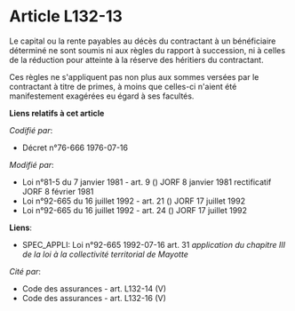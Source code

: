 # Article L132-13

Le capital ou la rente payables au décès du contractant à un bénéficiaire déterminé ne sont soumis ni aux règles du rapport à
succession, ni à celles de la réduction pour atteinte à la réserve des héritiers du contractant.

Ces règles ne s'appliquent pas non plus aux sommes versées par le contractant à titre de primes, à moins que celles-ci
n'aient été manifestement exagérées eu égard à ses facultés.

**Liens relatifs à cet article**

_Codifié par_:

  - Décret n°76-666 1976-07-16

_Modifié par_:

  - Loi n°81-5 du 7 janvier 1981 - art. 9 () JORF 8 janvier 1981 rectificatif JORF 8 février 1981
  - Loi n°92-665 du 16 juillet 1992 - art. 21 () JORF 17 juillet 1992
  - Loi n°92-665 du 16 juillet 1992 - art. 24 () JORF 17 juillet 1992

**Liens**:

  - SPEC_APPLI: Loi n°92-665 1992-07-16 art. 31 *application du chapitre III de la loi à la collectivité territorial de Mayotte*

_Cité par_:

  - Code des assurances - art. L132-14 (V)
  - Code des assurances - art. L132-16 (V)
